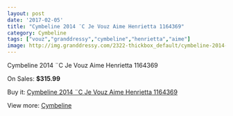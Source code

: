 ```yaml
---
layout: post
date: '2017-02-05'
title: "Cymbeline 2014 ¨C Je Vouz Aime Henrietta 1164369"
category: Cymbeline
tags: ["vouz","granddressy","cymbeline","henrietta","aime"]
image: http://img.granddressy.com/2322-thickbox_default/cymbeline-2014-c-je-vouz-aime-henrietta-1164369.jpg
---
```

Cymbeline 2014 ¨C Je Vouz Aime Henrietta 1164369

On Sales: **$315.99**
<a href="https://www.granddressy.com/en/cymbeline/1901-cymbeline-2014-c-je-vouz-aime-henrietta-1164369.html"><amp-img layout="responsive" width="600" height="600" src="//img.granddressy.com/2322-thickbox_default/cymbeline-2014-c-je-vouz-aime-henrietta-1164369.jpg" alt="Cymbeline 2014 ¨C Je Vouz Aime Henrietta 1164369 0" /></a>

Buy it: [Cymbeline 2014 ¨C Je Vouz Aime Henrietta 1164369](https://www.granddressy.com/en/cymbeline/1901-cymbeline-2014-c-je-vouz-aime-henrietta-1164369.html "Cymbeline 2014 ¨C Je Vouz Aime Henrietta 1164369")

View more: [Cymbeline](https://www.granddressy.com/en/71-cymbeline "Cymbeline")